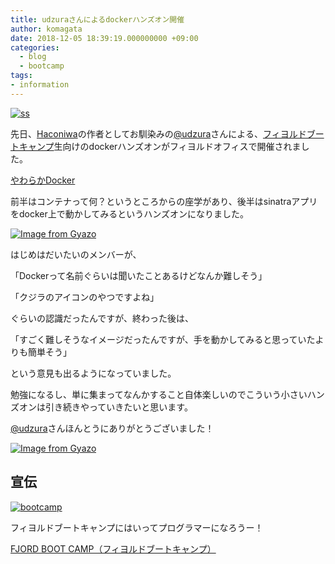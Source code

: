 ```yaml
---
title: udzuraさんによるdockerハンズオン開催
author: komagata
date: 2018-12-05 18:39:19.000000000 +09:00
categories:
  - blog
  - bootcamp
tags:
- information
---
```

[![ss](https://user-images.githubusercontent.com/91011/49336345-dfa25680-f643-11e8-96ce-5c12d69cad5f.png)](https://gist.github.com/udzura/fd1d6f4e27571b1b553f16eca4597b05)

先日、[Haconiwa](https://github.com/haconiwa/haconiwa)の作者としてお馴染みの[@udzura](https://twitter.com/udzura)さんによる、[フィヨルドブートキャンプ](https://bootcamp.fjordj.p)生向けのdockerハンズオンがフィヨルドオフィスで開催されました。

[やわらかDocker](https://gist.github.com/udzura/fd1d6f4e27571b1b553f16eca4597b05)

前半はコンテナって何？というところからの座学があり、後半はsinatraアプリをdocker上で動かしてみるというハンズオンになりました。

[![Image from Gyazo](https://i.gyazo.com/f13815a55b5ddc9d70f89028fde6df2d.jpg)](https://gyazo.com/f13815a55b5ddc9d70f89028fde6df2d)

はじめはだいたいのメンバーが、

「Dockerって名前ぐらいは聞いたことあるけどなんか難しそう」

「クジラのアイコンのやつですよね」

ぐらいの認識だったんですが、終わった後は、

「すごく難しそうなイメージだったんですが、手を動かしてみると思っていたよりも簡単そう」

という意見も出るようになっていました。

勉強になるし、単に集まってなんかすること自体楽しいのでこういう小さいハンズオンは引き続きやっていきたいと思います。

[@udzura](https://twitter.com/udzura)さんほんとうにありがとうございました！

[![Image from Gyazo](https://i.gyazo.com/aaba70001ee9111964cd84e77353b47e.jpg)](https://gyazo.com/aaba70001ee9111964cd84e77353b47e)

## 宣伝

[![bootcamp](https://i.gyazo.com/6f427016d86f0e329da6fba0b8e72c26.png)](https://bootcamp.fjord.jp/)

フィヨルドブートキャンプにはいってプログラマーになろうー！

[FJORD BOOT CAMP（フィヨルドブートキャンプ）](https://bootcamp.fjord.jp/)
